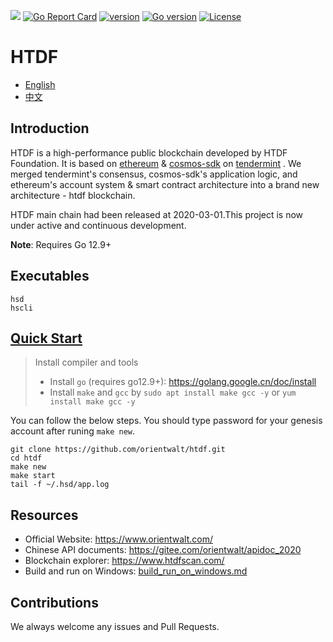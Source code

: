 [![](https://godoc.org/github.com/orientwalt/htdf?status.svg)](http://godoc.org/github.com/orientwalt/htdf) [![Go Report Card](https://goreportcard.com/badge/github.com/orientwalt/htdf)](https://goreportcard.com/report/github.com/orientwalt/htdf)
[![version](https://img.shields.io/github/tag/orientwalt/htdf.svg)](https://github.com/orientwalt/htdf/releases/latest)
[![Go version](https://img.shields.io/badge/go-1.12.9-blue.svg)](https://github.com/moovweb/gvm)
[![License](https://img.shields.io/badge/License-Apache%202.0-green.svg)](https://opensource.org/licenses/Apache-2.0)

# HTDF

- [English](./README.md)
- [中文](./docs/chinese/README.md)

## Introduction
HTDF is a high-performance public blockchain developed by HTDF Foundation. It is based on [ethereum](https://github.com/ethereum/go-ethereum) & [cosmos-sdk](https://github.com/cosmos/cosmos-sdk) on [tendermint](https://github.com/tendermint/tendermint)  . We merged tendermint's consensus, cosmos-sdk's application logic, and ethereum's account system & smart contract architecture into a brand new architecture - htdf blockchain. 

HTDF main chain had been released at 2020-03-01.This project is now under active and continuous development.
   
**Note**: Requires Go 12.9+

## Executables

```
hsd
hscli
```

## [Quick Start](https://github.com/orientwalt/htdf/blob/master/docs/build%20%26%20run.md)

> Install compiler and tools
> - Install `go` (requires go12.9+): https://golang.google.cn/doc/install
> - Install `make` and `gcc` by `sudo apt install make gcc -y` or  `yum install make gcc -y`

You can follow the below steps. You should type password for your genesis account after runing `make new`.

```
git clone https://github.com/orientwalt/htdf.git
cd htdf
make new
make start
tail -f ~/.hsd/app.log
```

##  Resources

- Official Website: https://www.orientwalt.com/
- Chinese API documents: https://gitee.com/orientwalt/apidoc_2020 
- Blockchain explorer: https://www.htdfscan.com/
- Build and run on Windows: [build_run_on_windows.md](./docs/build_run_on_windows.md)


## Contributions
We always welcome any issues and Pull Requests.
